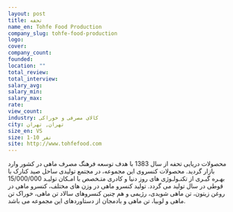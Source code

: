 ```yaml
---
layout: post
title: تحفه
name_en: Tohfe Food Production
company_slug: tohfe-food-production
logo: 
cover: 
company_count:
founded:
location: ""
total_review: 
total_interview: 
salary_avg: 
salary_min: 
salary_max: 
rate: 
view_count: 
industry: کالای مصرفی و خوراکی
city: تهران, تهران
size_en: VS
size: 1-10 نفر
site: http://www.tohfefood.com
---
```


محصولات دریایی تحفه از سال 1383 با هدف توسعه فرهنگ مصرف ماهی در کشور وارد بازار گردید. محصولات کنسروی این مجموعه، در مجتمع تولیدی ساحل صید کنارک با بهـره گیـری از تکنـولـوژی های روز دنیا و کادری متـخصص با امـکان تولیـد 15/000/000 قوطی در سال تولید می گردد. تولید کنسرو ماهی در وزن های مختلف، کنسرو ماهی در روغن زیتون، تن ماهی شویدی، رژیمی و هم چنین کنسروهای سالاد تن ماهی، خوراک تن ماهی و لوبیا، تن ماهی و بادمجان از دستاوردهای این مجموعه می باشد.
